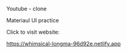 Youtube - clone

Materiaul UI practice

Click to visit website:

https://whimsical-longma-96d92e.netlify.app
